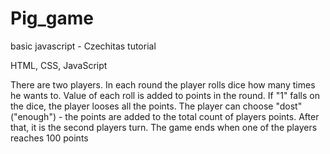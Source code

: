 # Pig_game
 basic javascript - Czechitas tutorial

HTML, CSS, JavaScript

There are two players. In each round the player rolls dice how many times he wants to. Value of each roll is added to points in the round.
If "1" falls on the dice, the player looses all the points.
The player can choose "dost" ("enough") - the points are added to the total count of players points. After that, it is the second players turn.
The game ends when one of the players reaches 100 points

